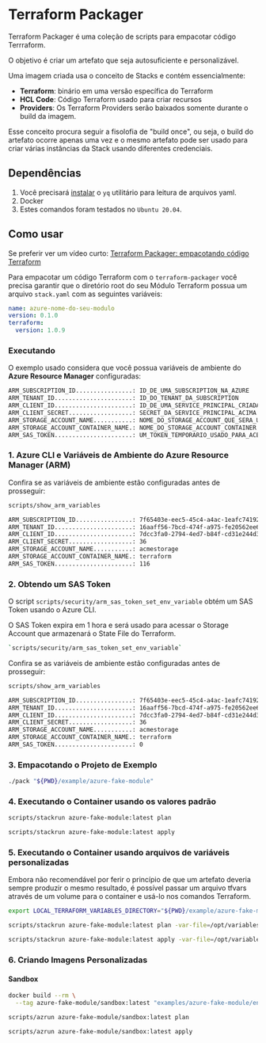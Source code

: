 # Terraform Packager

Terraform Packager é uma coleção de scripts para empacotar código Terrraform.

O objetivo é criar um artefato que seja autosuficiente e personalizável.

Uma imagem criada usa o conceito de Stacks e contém essencialmente:

- **Terraform**: binário em uma versão específica do Terraform
- **HCL Code**: Código Terraform usado para criar recursos
- **Providers**: Os Terraform Providers serão baixados somente durante o build da imagem.

Esse conceito procura seguir a fisolofia de "build once", ou seja, o build do artefato ocorre apenas uma vez e o mesmo artefato pode ser usado para criar várias instâncias da Stack usando diferentes credenciais.

## Dependências

1. Você precisará [instalar](https://github.com/smsilva/linux/blob/master/scripts/utilities/yq/install.sh) o `yq` utilitário para leitura de arquivos yaml.
2. Docker
3. Estes comandos foram testados no `Ubuntu 20.04`.

## Como usar

Se preferir ver um vídeo curto: [Terraform Packager: empacotando código Terraform](https://youtu.be/DDpqmtHY0Aw)

Para empacotar um código Terraform com o `terraform-packager` você precisa garantir que o diretório root do seu Módulo Terraform possua um arquivo `stack.yaml` com as seguintes variáveis:

```yaml
name: azure-nome-do-seu-modulo
version: 0.1.0
terraform:
  version: 1.0.9
```

### Executando

O exemplo usado considera que você possua variáveis de ambiente do **Azure Resource Manager** configuradas:

```bash
ARM_SUBSCRIPTION_ID................: ID_DE_UMA_SUBSCRIPTION_NA_AZURE
ARM_TENANT_ID......................: ID_DO_TENANT_DA_SUBSCRIPTION
ARM_CLIENT_ID......................: ID_DE_UMA_SERVICE_PRINCIPAL_CRIADA_PARA_USO_COM_TERRAFORM
ARM_CLIENT_SECRET..................: SECRET_DA_SERVICE_PRINCIPAL_ACIMA
ARM_STORAGE_ACCOUNT_NAME...........: NOME_DO_STORAGE_ACCOUNT_QUE_SERA_USADO_PARA_ARMAZENAR_O_TFSTATE
ARM_STORAGE_ACCOUNT_CONTAINER_NAME.: NOME_DO_STORAGE_ACCOUNT_CONTAINER
ARM_SAS_TOKEN......................: UM_TOKEN_TEMPORARIO_USADO_PARA_ACESSAR_A_STORAGE_ACCOUNTS
```

### 1. Azure CLI e Variáveis de Ambiente do Azure Resource Manager (ARM)

Confira se as variáveis de ambiente estão configuradas antes de prosseguir:

```bash
scripts/show_arm_variables
```

```bash
ARM_SUBSCRIPTION_ID................: 7f65403e-eec5-45c4-a4ac-1eafc74192ca
ARM_TENANT_ID......................: 16aaff56-7bcd-474f-a975-fe20562ee656
ARM_CLIENT_ID......................: 7dcc3fa0-2794-4ed7-b84f-cd31e244d34d
ARM_CLIENT_SECRET..................: 36
ARM_STORAGE_ACCOUNT_NAME...........: acmestorage
ARM_STORAGE_ACCOUNT_CONTAINER_NAME.: terraform
ARM_SAS_TOKEN......................: 116
```

### 2. Obtendo um SAS Token

O script `scripts/security/arm_sas_token_set_env_variable` obtém um SAS Token usando o Azure CLI.

O SAS Token expira em 1 hora e será usado para acessar o Storage Account que armazenará o State File do Terraform.

```bash
`scripts/security/arm_sas_token_set_env_variable`
```

Confira se as variáveis de ambiente estão configuradas antes de prosseguir:

```bash
scripts/show_arm_variables
```

```bash
ARM_SUBSCRIPTION_ID................: 7f65403e-eec5-45c4-a4ac-1eafc74192ca
ARM_TENANT_ID......................: 16aaff56-7bcd-474f-a975-fe20562ee656
ARM_CLIENT_ID......................: 7dcc3fa0-2794-4ed7-b84f-cd31e244d34d
ARM_CLIENT_SECRET..................: 36
ARM_STORAGE_ACCOUNT_NAME...........: acmestorage
ARM_STORAGE_ACCOUNT_CONTAINER_NAME.: terraform
ARM_SAS_TOKEN......................: 0
```

### 3. Empacotando o Projeto de Exemplo

```bash
./pack "${PWD}/example/azure-fake-module"
```

### 4. Executando o Container usando os valores padrão

```bash
scripts/stackrun azure-fake-module:latest plan
```

```bash
scripts/stackrun azure-fake-module:latest apply
```

### 5. Executando o Container usando arquivos de variáveis personalizadas

Embora não recomendável por ferir o princípio de que um artefato deveria sempre produzir o mesmo resultado, é possível passar um arquivo tfvars através de um volume para o container e usá-lo nos comandos Terraform.

```bash
export LOCAL_TERRAFORM_VARIABLES_DIRECTORY="${PWD}/example/azure-fake-module/environments/sandbox"

scripts/stackrun azure-fake-module:latest plan -var-file=/opt/variables/terraform.tfvars
```

```bash
scripts/stackrun azure-fake-module:latest apply -var-file=/opt/variables/terraform.tfvars -auto-approve
```

### 6. Criando Imagens Personalizadas

#### Sandbox

```bash
docker build --rm \
  --tag azure-fake-module/sandbox:latest "examples/azure-fake-module/environments/sandbox"
```

```bash
scripts/azrun azure-fake-module/sandbox:latest plan
```

```bash
scripts/azrun azure-fake-module/sandbox:latest apply
```
